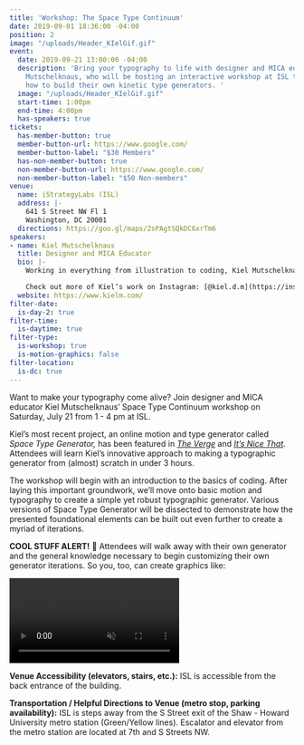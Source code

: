 ```yaml
---
title: 'Workshop: The Space Type Continuum'
date: 2019-09-01 18:36:00 -04:00
position: 2
image: "/uploads/Header_KIelGif.gif"
event:
  date: 2019-09-21 13:00:00 -04:00
  description: 'Bring your typography to life with designer and MICA educator Kiel
    Mutschelknaus, who will be hosting an interactive workshop at ISL to teach attendees
    how to build their own kinetic type generators. '
  image: "/uploads/Header_KIelGif.gif"
  start-time: 1:00pm
  end-time: 4:00pm
  has-speakers: true
tickets:
  has-member-button: true
  member-button-url: https://www.google.com/
  member-button-label: "$30 Members"
  has-non-member-button: true
  non-member-button-url: https://www.google.com/
  non-member-button-label: "$50 Non-members"
venue:
  name: iStrategyLabs (ISL)
  address: |-
    641 S Street NW Fl 1
    Washington, DC 20001
  directions: https://goo.gl/maps/2sPAgtSQkDC6xrTm6
speakers:
- name: Kiel Mutschelknaus
  title: Designer and MICA Educator
  bio: |-
    Working in everything from illustration to coding, Kiel Mutschelknaus is a freelance designer and educator in the DC-Baltimore area. Originally from South Dakota, Kiel began his trek east to attend Cranbrook Academy of Art outside Detroit where he received an MFA in 2D Design. He is a full-time faculty member in the GD Department at MICA and maintains an active freelance practice with clients including Apple, Disney, Marvel, Booz Allen Hamilton, Marriott, ARTECHOUSE, Recode, and Art of Ed. His most recent project, a kinetic type generator called Space Type Generator, has been featured in The Verge and It’s Nice That.

    Check out more of Kiel’s work on Instagram: [@kiel.d.m](https://instagram.com/kiel.d.m)
  website: https://www.kielm.com/
filter-date:
  is-day-2: true
filter-time:
  is-daytime: true
filter-type:
  is-workshop: true
  is-motion-graphics: false
filter-location:
  is-dc: true
---
```


Want to make your typography come alive? Join designer and MICA educator Kiel Mutschelknaus’ Space Type Continuum workshop on Saturday, July 21 from 1 - 4 pm at ISL.

Kiel’s most recent project, an online motion and type generator called *Space Type Generator,* has been featured in *[The Verge](https://www.theverge.com/2019/3/29/18287129/kiel-mutschelknaus-space-type-generator-animation-design-motion-graphics-coding)* and *[It’s Nice That](https://www.itsnicethat.com/articles/kiel-mutschelknaus-space-type-generator-graphic-design-digital-160519)*. Attendees will learn Kiel’s innovative approach to making a typographic generator from (almost) scratch in under 3 hours.

The workshop will begin with an introduction to the basics of coding. After laying this important groundwork, we’ll move onto basic motion and typography to create a simple yet robust typographic generator. Various versions of Space Type Generator will be dissected to demonstrate how the presented foundational elements can be built out even further to create a myriad of iterations.

**COOL STUFF ALERT!** 🚨 Attendees will walk away with their own generator and the general knowledge necessary to begin customizing their own generator iterations. So you, too, can create graphics like:

<video controls="true" autoplay="true" muted="true" loop="true">
  <source src="/uploads/stg_apr25a.mp4" type="video/mp4">
</video>

**Venue Accessibility (elevators, stairs, etc.):**
ISL is accessible from the back entrance of the building.

**Transportation / Helpful Directions to Venue (metro stop, parking availability):** ISL is steps away from the S Street exit of the Shaw - Howard University metro station (Green/Yellow lines). Escalator and elevator from the metro station are located at 7th and S Streets NW. 